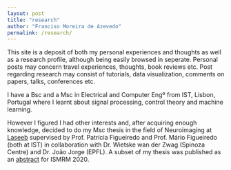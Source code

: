 ```yaml
---
layout: post
title: "research"
author: "Franciso Moreira de Azevedo"
permalink: /research/
---
```



This site is a deposit of both my personal experiences and thoughts as well as a research profile, although being easily browsed in seperate. Personal posts may concern travel experiences, thoughts, book reviews etc. Post regarding research may consist of tutorials, data visualization, comments on papers, talks, conferences etc.
<br>

I have a Bsc and a Msc in Electrical and Computer Engº from IST, Lisbon, Portugal where I learnt about signal processing, control theory and machine learning. 
<br>

However I figured I had other interests and, after acquiring enough knowledge, decided to do my Msc thesis in the field of Neuroimaging at [Laseeb](https://www.laseeb.org/) supervised by Prof. Patrícia Figueiredo and Prof. Mário Figueiredo (both at IST) in collaboration with Dr. Wietske wan der Zwag (Spinoza Centre) and Dr. João Jorge (EPFL). A subset of my thesis was published as an [abstract](https://submissions2.mirasmart.com/ISMRM2020/ViewSubmission.aspx?sbmID=5028) for ISMRM 2020.
